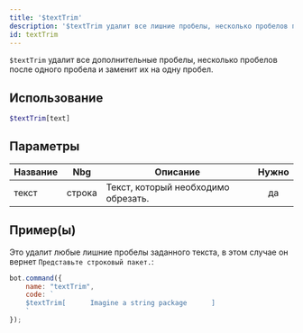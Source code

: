 ```yaml
---
title: '$textTrim'
description: '$textTrim удалит все лишние пробелы, несколько пробелов после одного пробела и заменит их на одну одну пробел.'
id: textTrim
---
```


`$textTrim` удалит все дополнительные пробелы, несколько пробелов после одного пробела и заменит их на одну пробел.

## Использование

```php
$textTrim[text]
```

## Параметры

| Название | Nbg    | Описание                            | Нужно |
| -------- | ------ | ----------------------------------- |:-----:|
| текст    | строка | Текст, который необходимо обрезать. |  да   |

## Пример(ы)

Это удалит любые лишние пробелы заданного текста, в этом случае он вернет `Представьте строковый пакет.`:

```javascript
bot.command({
    name: "textTrim",
    code: `
    $textTrim[      Imagine a string package      ]
    `
});
```